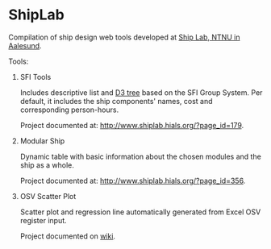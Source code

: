 # ShipLab

Compilation of ship design web tools developed at [Ship Lab, NTNU in Aalesund](http://www.shiplab.hials.org/).  

Tools:

1. SFI Tools
	
	Includes descriptive list and [D3 tree](https://bl.ocks.org/mbostock/4339083) based on the SFI Group System. Per default, it includes the ship components' names, cost and corresponding person-hours.
	
	Project documented at: http://www.shiplab.hials.org/?page_id=179.
	
2. Modular Ship
	
	Dynamic table with basic information about the chosen modules and the ship as a whole.
	
	Project documented at: http://www.shiplab.hials.org/?page_id=356.
	
3. OSV Scatter Plot
	
	Scatter plot and regression line automatically generated from Excel OSV register input.
	
	Project documented on [wiki](https://github.com/icarofonseca/ShipLab/wiki).
